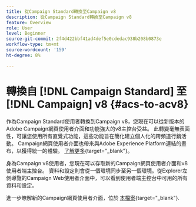 ```yaml
---
title: 從Campaign Standard轉換至Campaign v8
description: 從Campaign Standard轉換至Campaign v8
feature: Overview
role: User
level: Beginner
source-git-commit: 2f4d422bbf41ad4def5e0cdedac938b208b0873e
workflow-type: tm+mt
source-wordcount: '159'
ht-degree: 8%

---
```


# 轉換自 [!DNL Campaign Standard] 至 [!DNL Campaign] v8 {#acs-to-acv8}

作為Campaign Standard使用者轉換到Campaign v8，您現在可以從新版本的Adobe Campaign網頁使用者介面和功能強大的v8主控台受益。 此轉變毫無表面性，可讓您使用所有直覺式功能，這些功能旨在簡化建立個人化的跨頻道行銷活動。 Campaign網頁使用者介面也帶來與Adobe Experience Platform連結的畫布，以獲得統一的體驗。 [了解更多](https://experienceleague.adobe.com/zh-hant/docs/campaign-web/v8/release-notes/acs-migration){target="_blank"}。

身為Campaign v8使用者，您現在可以存取新的Campaign網頁使用者介面和v8使用者端主控台。 資料和設定則會從一個環境同步至另一個環境。從Explorer左側導覽的Campaign Web使用者介面中，可以看到使用者端主控台中可用的所有資料和設定。

進一步瞭解新的Campaign網頁使用者介面，位於 [本檔案](https://experienceleague.adobe.com/docs/campaign-web/v8/campaign-web-home.html?lang=zh-Hant){target="_blank"}.

